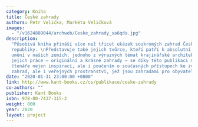 ```yaml
---
category: Kniha
title: České zahrady
authors: Petr Velička, Markéta Veličková
images:
  - "/v1624889044/archweb/Ceske_zahrady_sa6qda.jpg"
description:
  "Působivá kniha přináší více než třicet ukázek soukromých zahrad České
  republiky. \nPředstavuje také jejich tvůrce, kteří patří k absolutní špičce zahradního
  umění v našich zemích, jednoho z výrazných témat krajinářské architektury obecně.\n\nVýsledky
  jejich práce – originální a krásné zahrady – se díky této publikaci mohou stát pro
  čtenáře nejen inspirací, ale i poučením o současných přístupech ke zvelebování vlastních
  zahrad, ale i veřejných prostranství, jež jsou zahradami pro obyvatele našich měst."
date: "2020-01-31 23:00:00 +0000"
link: http://www.kant-books.cz/cs/publikace/ceske-zahrady
co-authors: ""
publisher: Kant Books
isbn: 978-80-7437-315-2
weight: 800
year: 2020
layout: project
---
```

